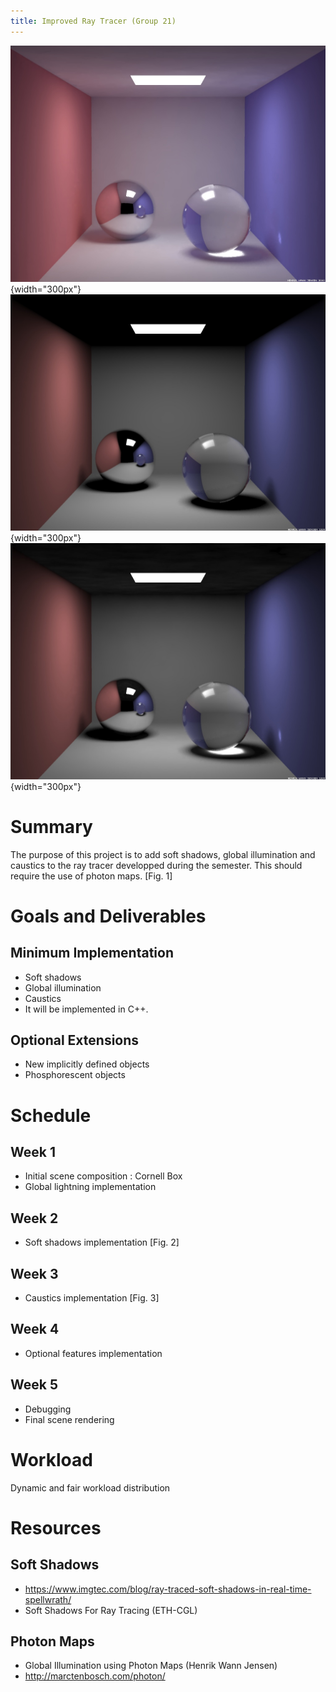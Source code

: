 ```yaml
---
title: Improved Ray Tracer (Group 21)
---
```


![Fig. 1](images/1-global-lightning.jpg){width="300px"}
![Fig. 2](images/2-soft-shadows.jpg){width="300px"}
![Fig. 3](images/3-caustics.jpg){width="300px"}

# Summary

The purpose of this project is to add soft shadows, global illumination and caustics to the ray tracer developped during the semester. This should require the use of photon maps. [Fig. 1]

# Goals and Deliverables
## Minimum Implementation
- Soft shadows
- Global illumination
- Caustics
- It will be implemented in C++.

## Optional Extensions
- New implicitly defined objects
- Phosphorescent objects

# Schedule
## Week 1
- Initial scene composition : Cornell Box
- Global lightning implementation

## Week 2
- Soft shadows implementation [Fig. 2]

## Week 3
- Caustics implementation [Fig. 3]

## Week 4
- Optional features implementation

## Week 5
- Debugging
- Final scene rendering

# Workload
Dynamic and fair workload distribution

# Resources
## Soft Shadows
- https://www.imgtec.com/blog/ray-traced-soft-shadows-in-real-time-spellwrath/
- Soft Shadows For Ray Tracing (ETH-CGL)

## Photon Maps
- Global Illumination using Photon Maps (Henrik Wann Jensen)
- http://marctenbosch.com/photon/
